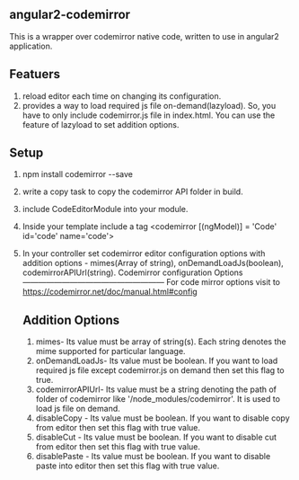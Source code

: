 angular2-codemirror
---------------------

This is a wrapper over codemirror native code, written to use in angular2 application. 

Featuers
--------
1. reload editor each time on changing its configuration.
2. provides a way to load required js file on-demand(lazyload). So, you have to only include codemirror.js file in index.html. You can use the feature of lazyload to set addition options.


Setup
------
1. npm install codemirror --save
1. write a copy task to copy the codemirror API folder in build.
2. include CodeEditorModule into your module.
3. Inside your template include a tag <codemirror [(ngModel)] = 'Code' id='code' name='code'></codemirror>
4. In your controller set codemirror editor configuration options with addition options - mimes(Array of string), onDemandLoadJs(boolean), codemirrorAPIUrl(string).
	Codemirror configuration Options
	——————————————————
	For code mirror options visit to https://codemirror.net/doc/manual.html#config

	Addition Options
	----------------
	1. mimes- Its value must be array of string(s). Each string denotes the mime supported for particular language.
	2. onDemandLoadJs- Its value must be boolean. If you want to load required js file except codemirror.js on demand then set this flag to true.
	3. codemirrorAPIUrl- Its value must be a string denoting the path of folder of codemirror like '/node_modules/codemirror'. It is used to load js file on demand.
	4. disableCopy - Its value must be boolean. If you want to disable copy from editor then set this flag with true value. 
	5. disableCut - Its value must be boolean. If you want to disable cut from editor then set this flag with true value. 
	5. disablePaste - Its value must be boolean. If you want to disable paste into editor then set this flag with true value.